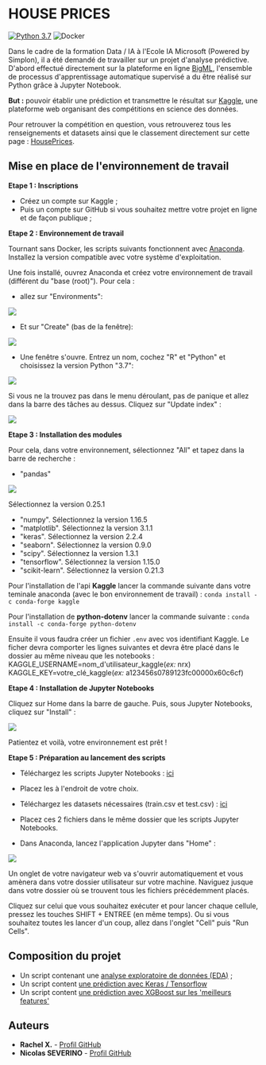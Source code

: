 # HOUSE PRICES
[![Python 3.7](https://img.shields.io/badge/python-3.7-blue.svg)](https://www.python.org/downloads/release/python-360/)
![Docker](https://img.shields.io/badge/docker-no-yellowgreen.svg)

Dans le cadre de la formation Data / IA à l'Ecole IA Microsoft (Powered by Simplon), il a été demandé de travailler sur un projet d'analyse prédictive.
D'abord effectué directement sur la plateforme en ligne [BigML](https://bigml.com/), l'ensemble de processus d'apprentissage automatique supervisé a du être réalisé sur Python grâce à Jupyter Notebook.

**But :** pouvoir établir une prédiction et transmettre le résultat sur [Kaggle](https://www.kaggle.com/), une plateforme web organisant des compétitions en science des données.

Pour retrouver la compétition en question, vous retrouverez tous les renseignements et datasets ainsi que le classement directement sur cette page : [HousePrices](https://www.kaggle.com/c/house-prices-advanced-regression-techniques/overview).

## Mise en place de l'environnement de travail

**Etape 1 : Inscriptions**

* Créez un compte sur Kaggle ;
* Puis un compte sur GitHub si vous souhaitez mettre votre projet en ligne et de façon publique ;

**Etape 2 : Environnement de travail**

Tournant sans Docker, les scripts suivants fonctionnent avec [Anaconda](https://www.anaconda.com/distribution/#download-section). Installez la version compatible avec votre système d'exploitation.

Une fois installé, ouvrez Anaconda et créez votre environnement de travail (différent du "base (root)"). Pour cela :
- allez sur "Environments": 

![](https://zupimages.net/up/20/02/7qjy.png)

- Et sur "Create" (bas de la fenêtre):

![](https://zupimages.net/up/20/02/g0s7.png)

- Une fenêtre s'ouvre. Entrez un nom, cochez "R" et "Python" et choisissez la version Python "3.7":

![](https://zupimages.net/up/20/02/y3u8.png)

Si vous ne la trouvez pas dans le menu déroulant, pas de panique et allez dans la barre des tâches au dessus. Cliquez sur "Update index" :

![](https://zupimages.net/up/20/02/bqha.png)

**Etape 3 : Installation des modules**

Pour cela, dans votre environnement, sélectionnez "All" et tapez dans la barre de recherche :

* "pandas"

![](https://zupimages.net/up/20/02/wxa7.png)

Sélectionnez la version 0.25.1

* "numpy". Sélectionnez la version 1.16.5
* "matplotlib". Sélectionnez la version 3.1.1
* "keras". Sélectionnez la version 2.2.4
* "seaborn". Sélectionnez la version 0.9.0
* "scipy". Sélectionnez la version 1.3.1
* "tensorflow". Sélectionnez la version 1.15.0
* "scikit-learn". Sélectionnez la version 0.21.3

Pour l'installation de l'api **Kaggle** lancer la commande suivante dans votre teminale anaconda (avec le bon environnement de travail) :
`conda install -c conda-forge kaggle`

Pour l'installation de **python-dotenv** lancer la commande suivante :
`conda install -c conda-forge python-dotenv`

Ensuite il vous faudra créer un fichier `.env` avec vos identifiant Kaggle. Le ficher devra comporter les lignes suivantes et devra être placé dans le dossier au même niveau que les notebooks :<br>
KAGGLE_USERNAME=nom_d'utilisateur_kaggle(*ex:* nrx)<br>
KAGGLE_KEY=votre_clé_kaggle(*ex:* a123456s0789123fc00000x60c6cf)

**Etape 4 : Installation de Jupyter Notebooks**

Cliquez sur Home dans la barre de gauche. Puis, sous Jupyter Notebooks, cliquez sur "Install" :

![](https://zupimages.net/up/20/02/eqyb.png)

Patientez et voilà, votre environnement est prêt !

**Etape 5 : Préparation au lancement des scripts**

- Téléchargez les scripts Jupyter Notebooks : [ici](https://github.com/Simplon-IA-Bdx-1/house-prices-ns-rx)

- Placez les à l'endroit de votre choix.

- Téléchargez les datasets nécessaires (train.csv et test.csv) : [ici](https://www.kaggle.com/c/house-prices-advanced-regression-techniques/data)

- Placez ces 2 fichiers dans le même dossier que les scripts Jupyter Notebooks.

- Dans Anaconda, lancez l'application Jupyter dans "Home" :

![](https://zupimages.net/up/20/02/f1bm.png)

Un onglet de votre navigateur web va s'ouvrir automatiquement et vous amènera dans votre dossier utilisateur sur votre machine. Naviguez jusque dans votre dossier où se trouvent tous les fichiers précédemment placés. 

Cliquez sur celui que vous souhaitez exécuter et pour lancer chaque cellule, pressez les touches SHIFT + ENTREE (en même temps). Ou si vous souhaitez toutes les lancer d'un coup, allez dans l'onglet "Cell" puis "Run Cells".

## Composition du projet

* Un script contenant une [analyse exploratoire de données (EDA)](https://github.com/Simplon-IA-Bdx-1/house-prices-ns-rx/blob/master/HousePrices_analysis.ipynb) ;
* Un script content [une prédiction avec Keras / Tensorflow](https://github.com/Simplon-IA-Bdx-1/house-prices-ns-rx/blob/master/HousePrices_keras.ipynb)
* Un script content [une prédiction avec XGBoost sur les 'meilleurs features'](https://github.com/Simplon-IA-Bdx-1/house-prices-ns-rx/blob/master/D_most_relevant_features_xgb_gscv.ipynb)

## Auteurs

* **Rachel X.** - [Profil GitHub](https://github.com/rachelrwf)
* **Nicolas SEVERINO** - [Profil GitHub](https://github.com/nicolasseverino/)
